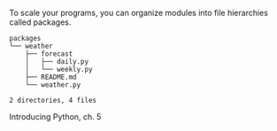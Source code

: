 To scale your programs, you can organize modules into file hierarchies called
packages.

```
packages
└── weather
    ├── forecast
    │   ├── daily.py
    │   └── weekly.py
    ├── README.md
    └── weather.py

2 directories, 4 files
```

Introducing Python, ch. 5
